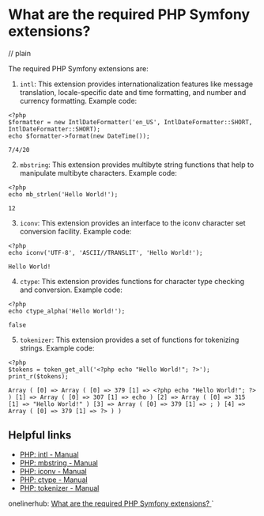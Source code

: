 # What are the required PHP Symfony extensions?
// plain

The required PHP Symfony extensions are:

1. `intl`: This extension provides internationalization features like message translation, locale-specific date and time formatting, and number and currency formatting. Example code:
```
<?php
$formatter = new IntlDateFormatter('en_US', IntlDateFormatter::SHORT, IntlDateFormatter::SHORT);
echo $formatter->format(new DateTime());
```
```
7/4/20
```

2. `mbstring`: This extension provides multibyte string functions that help to manipulate multibyte characters. Example code:
```
<?php
echo mb_strlen('Hello World!');
```
```
12
```

3. `iconv`: This extension provides an interface to the iconv character set conversion facility. Example code:
```
<?php
echo iconv('UTF-8', 'ASCII//TRANSLIT', 'Hello World!');
```
```
Hello World!
```

4. `ctype`: This extension provides functions for character type checking and conversion. Example code:
```
<?php
echo ctype_alpha('Hello World!');
```
```
false
```

5. `tokenizer`: This extension provides a set of functions for tokenizing strings. Example code:
```
<?php
$tokens = token_get_all('<?php echo "Hello World!"; ?>');
print_r($tokens);
```
```
Array ( [0] => Array ( [0] => 379 [1] => <?php echo "Hello World!"; ?> ) [1] => Array ( [0] => 307 [1] => echo ) [2] => Array ( [0] => 315 [1] => "Hello World!" ) [3] => Array ( [0] => 379 [1] => ; ) [4] => Array ( [0] => 379 [1] => ?> ) )
```

## Helpful links

- [PHP: intl - Manual](https://www.php.net/manual/en/book.intl.php)
- [PHP: mbstring - Manual](https://www.php.net/manual/en/book.mbstring.php)
- [PHP: iconv - Manual](https://www.php.net/manual/en/book.iconv.php)
- [PHP: ctype - Manual](https://www.php.net/manual/en/book.ctype.php)
- [PHP: tokenizer - Manual](https://www.php.net/manual/en/book.tokenizer.php)

onelinerhub: [What are the required PHP Symfony extensions?
](https://onelinerhub.com/php-symfony/what-are-the-required-php-symfony-extensions)`
